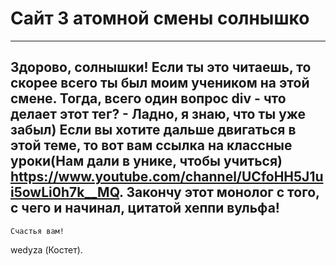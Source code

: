 # Сайт 3 атомной смены солнышко
----------------------------------------------------------------------------------------------------
 Здорово, солнышки! Если ты это читаешь, то скорее всего ты был моим учеником на этой смене. 
 Тогда, всего один вопрос div - что делает этот тег? - Ладно, я знаю, что ты уже забыл)
 Если вы хотите дальше двигаться в этой теме, то вот вам ссылка на классные уроки(Нам дали в унике, чтобы учиться)
 https://www.youtube.com/channel/UCfoHH5J1ui5owLi0h7k__MQ.
 Закончу этот монолог с того, с чего и начинал, цитатой хеппи вульфа!
----------------------------------------------------------------------------------------------------
	Счастья вам!
   wedyza (Костет).
